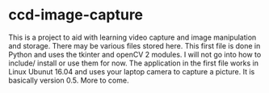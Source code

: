 # ccd-image-capture
This is a project to aid with learning video capture and image manipulation and storage.  There may be various files stored here.  This first file is done in Python and uses the tkinter and openCV 2 modules.  I will not go into how to include/ install or use them for now.  The application in the first file works in Linux Ubunut 16.04 and uses your laptop camera to capture a picture.  It is basically version 0.5.  More to come.
